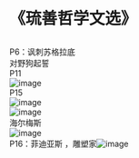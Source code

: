 # 《琉善哲学文选》
## 
P6：讽刺苏格拉底    
    对野狗起誓  
P11  
![image](https://user-images.githubusercontent.com/84896436/149871287-90a5c1ac-f06f-4f9b-ad4b-79284c64b0eb.png)  
P15  
![image](https://user-images.githubusercontent.com/84896436/149871303-1f75202f-6a59-4401-acdb-269adf9d8204.png)  
![image](https://user-images.githubusercontent.com/84896436/149871315-3c7efbc0-8485-4196-8336-0f9e0990bc55.png)  
海尔梅斯  
![image](https://user-images.githubusercontent.com/84896436/149871363-a7e7f916-99db-4c38-aa67-5623aae31d93.png)  
P16：菲迪亚斯  ，雕塑家![image](https://user-images.githubusercontent.com/84896436/149871376-83a123f8-64eb-441b-81bd-ee3a08f0ae83.png)





